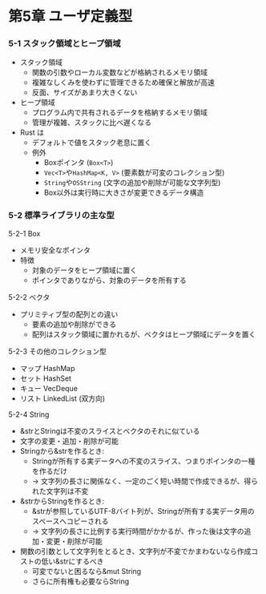 第5章 ユーザ定義型
===============

### 5-1 スタック領域とヒープ領域

- スタック領域
  - 関数の引数やローカル変数などが格納されるメモリ領域
  - 複雑なしくみを使わずに管理できるため確保と解放が高速
  - 反面、サイズがあまり大きくない
- ヒープ領域
  - プログラム内で共有されるデータを格納するメモリ領域
  - 管理が複雑、スタックに比べ遅くなる
- Rust は
  - デフォルトで値をスタック老息に置く
  - 例外
    - Boxポインタ (`Box<T>`)
    - `Vec<T>`や`HashMap<K, V>` (要素数が可変のコレクション型)
    - `String`や`OSString` (文字の追加や削除が可能な文字列型)
    - Box以外は実行時に大きさが変更できるデータ構造


### 5-2 標準ライブラリの主な型

5-2-1 Box

- メモリ安全なポインタ
- 特徴
  - 対象のデータをヒープ領域に置く
  - ポインタでありながら、対象のデータを所有する

5-2-2 ベクタ

- プリミティブ型の配列との違い
  - 要素の追加や削除ができる
  - 配列はスタック領域に置かれるが、ベクタはヒープ領域にデータを置く

5-2-3 その他のコレクション型

- マップ HashMap
- セット HashSet
- キュー VecDeque
- リスト LinkedList (双方向)

5-2-4 String

- &strとStringは不変のスライスとベクタのそれに似ている
- 文字の変更・追加・削除が可能
- Stringから&strを作るとき:
  - Stringが所有する実データへの不変のスライス、つまりポインタの一種を作るだけ
  - -> 文字列の長さに関係なく、一定のごく短い時間で作成できるが、得られた文字列は不変
- &strからStringを作るとき:
  - &strが参照しているUTF-8バイト列が、Stringが所有する実データ用のスペースへコピーされる
  - -> 文字列の長さに比例する実行時間がかかるが、作った後は文字の追加・変更・削除が可能
- 関数の引数として文字列をとるとき、文字列が不変でかまわないなら作成コストの低い&strにするべき
  - 可変でないと困るなら&mut String
  - さらに所有権も必要ならString
